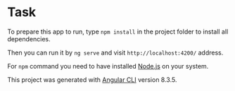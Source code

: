 # Task

To prepare this app to run, type `npm install` in the project folder to install all dependencies.

Then you can run it by `ng serve` and visit `http://localhost:4200/` address.

For `npm` command you need to have installed [Node.js](https://nodejs.org/en/) on your system. 

This project was generated with [Angular CLI](https://github.com/angular/angular-cli) version 8.3.5.
